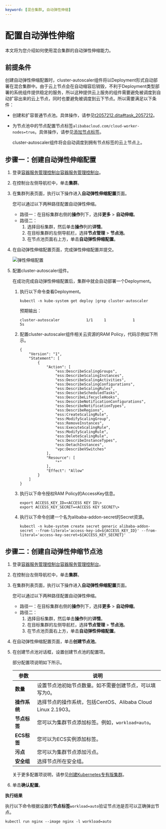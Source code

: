 ```yaml
---
keyword: [混合集群, 自动弹性伸缩]
---
```


# 配置自动弹性伸缩

本文将为您介绍如何使用混合集群的自动弹性伸缩能力。

## 前提条件

创建自动弹性伸缩配置时，cluster-autoscaler组件将以Deployment形式自动部署在混合集群中。由于云上节点会在自动缩容后销毁，不利于Deployment类型部署的系统组件提供稳定的服务，所以这种提供云上服务的组件需要避免被调度到自动扩容出来的云上节点，同时也要避免被调度到云下节点。所以需要满足以下条件：

-   创建和扩容普通节点池。具体操作，请参见[t2057212.dita\#task\_2057212](/intl.zh-CN/Kubernetes集群用户指南/多云混合云/混合集群/创建节点池并扩容.md)。
-   为节点池中的节点配置节点标签`alibabacloud.com/cloud-worker-nodes=true`。具体操作，请参见[添加节点标签](/intl.zh-CN/Kubernetes集群用户指南/节点与节点池/节点/管理节点标签.md)。

    cluster-autoscaler组件将会自动调度到拥有节点标签的云上节点上。


## 步骤一：创建自动弹性伸缩配置

1.  登录[容器服务管理控制台](https://cs.console.aliyun.com)[容器服务管理控制台](https://partners-intl.console.aliyun.com/#/cs)。

2.  在控制台左侧导航栏中，单击**集群**。

3.  在集群列表页面，执行以下操作进入**自动弹性伸缩配置**页面。

    您可以通过以下两种路径配置自动弹性伸缩。

    -   路径一：在目标集群右侧的**操作**列下，选择**更多** \> **自动伸缩**。
    -   路径二：
        1.  选择目标集群，然后单击**操作**列的**详情**。
        2.  在目标集群的左侧导航栏，选择**节点管理** \> **节点池**。
        3.  在节点池页面右上方，单击**自动弹性伸缩配置**。
4.  在自动弹性伸缩配置页面，完成弹性伸缩配置并提交。

    ![弹性伸缩配置](https://static-aliyun-doc.oss-accelerate.aliyuncs.com/assets/img/zh-CN/6409875161/p248329.png)

5.  配置cluster-autoscaler组件。

    在成功完成自动弹性伸缩配置后，集群中就会自动部署一个Deployment。

    1.  执行以下命令查看Deployment。

        ```
        kubectl -n kube-system get deploy |grep cluster-autoscaler
        ```

        预期输出：

        ```
        cluster-autoscaler            1/1     1            1           5s
        ```

    2.  配置cluster-autoscaler组件相关云资源的RAM Policy，代码示例如下所示。

        ```
        {
            "Version": "1",
            "Statement": [
                {
                    "Action": [
                        "ess:DescribeScalingGroups",
                        "ess:DescribeScalingInstances",
                        "ess:DescribeScalingActivities",
                        "ess:DescribeScalingConfigurations",
                        "ess:DescribeScalingRules",
                        "ess:DescribeScheduledTasks",
                        "ess:DescribeLifecycleHooks",
                        "ess:DescribeNotificationConfigurations",
                        "ess:DescribeNotificationTypes",
                        "ess:DescribeRegions",
                        "ess:CreateScalingRule",
                        "ess:ModifyScalingGroup",
                        "ess:RemoveInstances",
                        "ess:ExecuteScalingRule",
                        "ess:ModifyScalingRule",
                        "ess:DeleteScalingRule",
                        "ecs:DescribeInstanceTypes",
                        "ess:DetachInstances",
                        "vpc:DescribeVSwitches"
                    ],
                    "Resource": [
                        "*"
                    ],
                    "Effect": "Allow"
                }
            ]
        }
        ```

    3.  执行以下命令授权RAM Policy的AccessKey信息。

        ```
        export ACCESS_KEY_ID=<ACCESS KEY ID\>
        export ACCESS_KEY_SECRET=<ACCESS KEY SECRET\>
        ```

    4.  执行以下命令创建一个名为alibaba-addon-secret的Secret资源。

        ```
        kubectl -n kube-system create secret generic alibaba-addon-secret --from-literal='access-key-id=${ACCESS_KEY_ID}' --from-literal='access-key-secret=${ACCESS_KEY_SECRET}'
        ```


## 步骤二：创建自动弹性伸缩节点池

1.  登录[容器服务管理控制台](https://cs.console.aliyun.com)[容器服务管理控制台](https://partners-intl.console.aliyun.com/#/cs)。

2.  在控制台左侧导航栏中，单击**集群**。

3.  在集群列表页面，执行以下操作进入**自动弹性伸缩配置**页面。

    您可以通过以下两种路径配置自动弹性伸缩。

    -   路径一：在目标集群右侧的**操作**列下，选择**更多** \> **自动伸缩**。
    -   路径二：
        1.  选择目标集群，然后单击**操作**列的**详情**。
        2.  在目标集群的左侧导航栏，选择**节点管理** \> **节点池**。
        3.  在节点池页面右上方，单击**自动弹性伸缩配置**。
4.  在自动弹性伸缩配置页面，单击**创建节点池**。

5.  在创建节点池对话框，设置创建节点池的配置项。

    部分配置项说明如下所示。

    |参数|说明|
    |--|--|
    |**数量**|设置节点池初始节点数量。如不需要创建节点，可以填写为0。|
    |**操作系统**|选择节点的操作系统，包括CentOS、Alibaba Cloud Linux 2.1903。|
    |**节点标签**|您可以为集群节点添加标签。例如，`workload=auto`。|
    |**ECS标签**|您可以为ECS实例添加标签。|
    |**污点**|您可以为集群节点添加污点。|
    |**安全组**|选择节点所在安全组。|

    关于更多配置项说明，请参见[创建Kubernetes专有版集群](/intl.zh-CN/Kubernetes集群用户指南/集群/创建集群/创建Kubernetes专有版集群.md)。

6.  单击**确认配置**。


**执行结果**

执行以下命令根据设置的**节点标签**`workload=auto`验证节点池是否可以正确弹出节点。

```
kubectl run nginx --image nginx -l workload=auto
```

